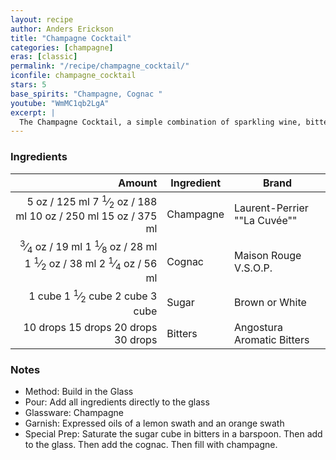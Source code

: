 ```yaml
---
layout: recipe
author: Anders Erickson
title: "Champagne Cocktail"
categories: [champagne]
eras: [classic]
permalink: "/recipe/champagne_cocktail/"
iconfile: champagne_cocktail
stars: 5
base_spirits: "Champagne, Cognac "
youtube: "WmMC1qb2LgA"
excerpt: |
  The Champagne Cocktail, a simple combination of sparkling wine, bitters and sugar.
---
```


### Ingredients

|   Amount | Ingredient | Brand                        |
| -------: | ---------- | ---------------------------- |
|     <span class="onex active">5 oz  / 125 ml</span> <span class="onehalfx">7 <sup>1</sup>&frasl;<sub>2</sub> oz  / 188 ml</span> <span class="twox">10 oz  / 250 ml</span> <span class="threex">15 oz  / 375 ml</span>| Champagne  | Laurent-Perrier ""La Cuvée"" |
|  <span class="onex active"> <sup>3</sup>&frasl;<sub>4</sub> oz  / 19 ml</span> <span class="onehalfx">1 <sup>1</sup>&frasl;<sub>8</sub> oz  / 28 ml</span> <span class="twox">1 <sup>1</sup>&frasl;<sub>2</sub> oz  / 38 ml</span> <span class="threex">2 <sup>1</sup>&frasl;<sub>4</sub> oz  / 56 ml</span>| Cognac     | Maison Rouge V.S.O.P.        |
|   <span class="onex active">1 cube </span> <span class="onehalfx">1 <sup>1</sup>&frasl;<sub>2</sub> cube </span> <span class="twox">2 cube </span> <span class="threex">3 cube </span>| Sugar      | Brown or White               |
| <span class="onex active">10 drops </span> <span class="onehalfx">15 drops </span> <span class="twox">20 drops </span> <span class="threex">30 drops </span>| Bitters    | Angostura Aromatic Bitters   |

### Notes

- Method: Build in the Glass
- Pour: Add all ingredients directly to the glass
- Glassware: Champagne
- Garnish: Expressed oils of a lemon swath and an orange swath
- Special Prep: Saturate the sugar cube in bitters in a barspoon. Then add to the glass. Then add the cognac. Then fill with champagne.

    
<script type="application/ld+json">
{
  "@context": "https://schema.org",
  "@type": "Recipe",
  "author": {
    "@type": "Person",
    "name": "{{ page.author }}"
    },
  "image": "{%- for page in page.categories limit: 1 %}{% assign cat = site.data.categories | where: "slug", page | first %}{{ site.url }}{{ site.baseurl}}/assets/images/category_{{cat.slug}}.svg{% endfor -%}",
  "description": "{{ page.excerpt | strip_html | replace: '"', "'" }}",
  "recipeIngredient": [
  "5 oz Champagne ",
  " 0.75 oz Cognac",
  "1 cube Sugar ",
  "10 drops Bitters "
    ],
  "name": "{{ page.title }}",
  "recipeInstructions": [
    {
      "@type": "HowToStep",
      "text": "- Method: Build in the Glass"
    },
    {
      "@type": "HowToStep",
      "text": "- Pour: Add all ingredients directly to the glass"
    },
    {
      "@type": "HowToStep",
      "text": "- Glassware: Champagne"
    },
    {
      "@type": "HowToStep",
      "text": "- Garnish: Expressed oils of a lemon swath and an orange swath"
    },
    {
      "@type": "HowToStep",
      "text": "- Special Prep: Saturate the sugar cube in bitters in a barspoon. Then add to the glass. Then add the cognac. Then fill with champagne."
    }
    ],
  "recipeYield": "1 cocktail",
  "recipeCategory": "cocktail",
  {% if page.stars and site.data.ratings[page.iconfile].ratings -%}"aggregateRating": {
   "@type": "AggregateRating",
   "ratingValue": "{%- include stars_metadata.html %}",
   "bestRating": "5",
   "reviewCount": "2"}{%- endif %}
  "recipeCuisine": "global",
  "prepTime": "PT20M",
  "cookTime": "PT15S",
  "keywords": "{{ page.title }}, cocktail, {{ page.eras }}, {%- include category_metadata.html -%}, {%- include spirits_metadata.html -%}"
}
</script>

    